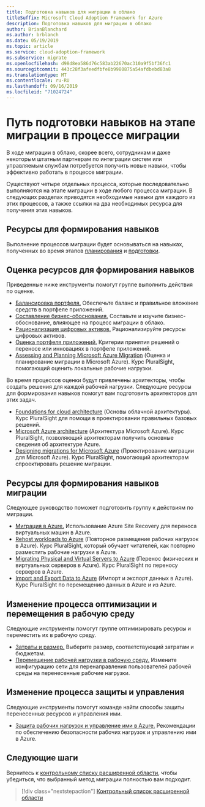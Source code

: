 ```yaml
---
title: Подготовка навыков для миграции в облако
titleSuffix: Microsoft Cloud Adoption Framework for Azure
description: Подготовка навыков для миграции в облако
author: BrianBlanchard
ms.author: brblanch
ms.date: 05/19/2019
ms.topic: article
ms.service: cloud-adoption-framework
ms.subservice: migrate
ms.openlocfilehash: d98d8ea586d76c583ab22670ac310a9f5bf36fc1
ms.sourcegitcommit: 443c28f3afeedfbfe8b9980875a54afdbebd83a8
ms.translationtype: MT
ms.contentlocale: ru-RU
ms.lasthandoff: 09/16/2019
ms.locfileid: "71024724"
---
```

# <a name="skills-readiness-path-during-the-migrate-phase-of-a-migration-journey"></a>Путь подготовки навыков на этапе миграции в процессе миграции

В ходе миграции в облако, скорее всего, сотрудникам и даже некоторым штатным партнерам по интеграции систем или управляемым службам потребуется получить новые навыки, чтобы эффективно работать в процессе миграции.

Существуют четыре отдельных процесса, которые последовательно выполняются на этапе миграции в ходе любого процесса миграции. В следующих разделах приводятся необходимые навыки для каждого из этих процессов, а также ссылки на два необходимых ресурса для получения этих навыков.

## <a name="prerequisites-skilling-resources"></a>Ресурсы для формирования навыков

Выполнение процессов миграции будет основываться на навыках, полученных во время этапов [планирования](../../strategy/suggested-skills.md) и [подготовки](../../organize/suggested-skills.md).

## <a name="assess-skilling-resources"></a>Оценка ресурсов для формирования навыков

Приведенные ниже инструменты помогут группе выполнить действия по оценке.

- [Балансировка портфеля.](./balance-the-portfolio.md) Обеспечьте баланс и правильное вложение средств в портфеле приложений.
- [Составление бизнес-обоснования.](../../strategy/cloud-migration-business-case.md) Составьте и изучите бизнес-обоснование, влияющее на процесс миграции в облако.
- [Рационализация цифровых активов.](../../digital-estate/rationalize.md) Рационализируйте ресурсы цифровых активов.
- [Оценка портфеля приложений.](https://docs.microsoft.com/learn/modules/app-and-infra-migration-and-modernization) Критерии принятия решений о переносе или инновациях в портфеле приложений.
- [Assessing and Planning Microsoft Azure Migration](https://www.pluralsight.com/courses/microsoft-azure-migration-assessing-planning) (Оценка и планирование миграции в Microsoft Azure). Курс PluralSight, помогающий оценить локальные рабочие нагрузки.

Во время процессов оценки будут привлечены архитекторы, чтобы создать решения для каждой рабочей нагрузки. Следующие ресурсы для формирования навыков помогут вам подготовить архитекторов для этих задач.

- [Foundations for cloud architecture](https://app.pluralsight.com/library/courses/cloud-architecture-foundations) (Основы облачной архитектуры). Курс PluralSight для помощи в проектировании правильных базовых решений.
- [Microsoft Azure architecture](https://app.pluralsight.com/library/courses/cloud-architecture-foundations) (Архитектура Microsoft Azure). Курс PluralSight, позволяющий архитекторам получить основные сведения об архитектуре Azure.
- [Designing migrations for Microsoft Azure](https://app.pluralsight.com/library/courses/cloud-architecture-foundations) (Проектирование миграции для Microsoft Azure). Курс PluralSight, помогающий архитекторам спроектировать решение миграции.

## <a name="migrate-skilling-resources"></a>Ресурсы для формирования навыков миграции

Следующее руководство поможет подготовить группу к действиям по миграции.

- [Миграция в Azure.](https://docs.microsoft.com/azure/site-recovery/migrate-tutorial-on-premises-azure) Использование Azure Site Recovery для переноса виртуальных машин в Azure.
- [Rehost workloads to Azure](https://aka.ms/rehostcourse) (Повторное размещение рабочих нагрузок в Azure). Курс PluralSight, который обучает читателей, как повторно разместить рабочие нагрузки в Azure.
- [Migrating Physical and Virtual Servers to Azure](https://app.pluralsight.com/library/courses/microsoft-azure-migrating-physical-virtual-servers/table-of-contents) (Перенос физических и виртуальных серверов в Azure). Курс PluralSight по переносу серверов в Azure.
- [Import and Export Data to Azure](https://app.pluralsight.com/library/courses/microsoft-azure-import-export-data/table-of-contents) (Импорт и экспорт данных в Azure). Курс PluralSight по перемещению данных в Azure и из Azure.

## <a name="optimize-and-promote-process-changes"></a>Изменение процесса оптимизации и перемещения в рабочую среду

Следующие инструменты помогут группе оптимизировать ресурсы и переместить их в рабочую среду.

- [Затраты и размер.](../azure-best-practices/migrate-best-practices-costs.md) Выберите размер, соответствующий затратам и бюджетам.
- [Перемещение рабочей нагрузки в рабочую среду.](../azure-best-practices/migrate-best-practices-networking.md) Измените конфигурацию сети для перенаправления пользователей рабочей среды на перенесенные рабочие нагрузки.

## <a name="secure-and-manage-process-changes"></a>Изменение процесса защиты и управления

Следующие инструменты помогут команде найти способы защиты перенесенных ресурсов и управления ими.

- [Защита рабочих нагрузок и управление ими в Azure.](../azure-best-practices/migrate-best-practices-security-management.md) Рекомендации по обеспечению безопасности рабочих нагрузок и управлению ими в Azure.

## <a name="next-steps"></a>Следующие шаги

Вернитесь к [контрольному списку расширенной области](./index.md), чтобы убедиться, что выбранный метод миграции полностью вам подходит.

> [!div class="nextstepaction"]
> [Контрольный список расширенной области](./index.md)
